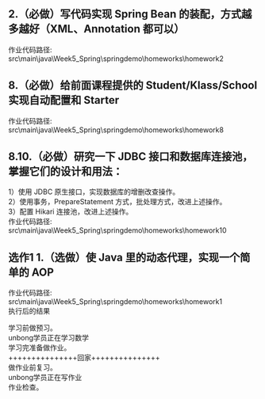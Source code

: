 ##  2.（必做）写代码实现 Spring Bean 的装配，方式越多越好（XML、Annotation 都可以）
作业代码路径:  src\main\java\Week5_Spring\springdemo\homeworks\homework2

## 8.（必做）给前面课程提供的 Student/Klass/School 实现自动配置和 Starter
作业代码路径:  src\main\java\Week5_Spring\springdemo\homeworks\homework8

## 8.10.（必做）研究一下 JDBC 接口和数据库连接池，掌握它们的设计和用法：
1）使用 JDBC 原生接口，实现数据库的增删改查操作。</br>
2）使用事务，PrepareStatement 方式，批处理方式，改进上述操作。</br>
3）配置 Hikari 连接池，改进上述操作。</br>
作业代码路径:  src\main\java\Week5_Spring\springdemo\homeworks\homework10

## 选作1  1.（选做）使 Java 里的动态代理，实现一个简单的 AOP
作业代码路径: src\main\java\Week5_Spring\springdemo\homeworks\homework1 </br>
执行后的结果

学习前做预习。 </br>
unbong学员正在学习数学 </br>
学习完准备做作业。 </br>
+++++++++++++++回家+++++++++++++++ </br>
做作业前复习。 </br>
unbong学员正在写作业 </br>
作业检查。 </br>